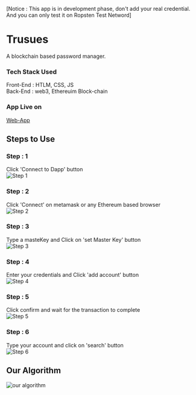 [Notice : This app is in development phase, don't add your real credential. And you can only test it on Ropsten Test Netword]

# Trusues
A blockchain based password manager.  

### Tech Stack Used  
Front-End : HTLM, CSS, JS  
Back-End : web3, Ethereuim Block-chain  

### App Live on  
[Web-App](trusues.web.app)

## Steps to Use  
### Step : 1  
Click 'Connect to Dapp' button  
![Step 1](https://github.com/BahauddinAziz/trusues/blob/master/Assets/1.png)  
### Step : 2  
Click 'Connect' on metamask or any Ethereum based browser    
![Step 2](https://github.com/BahauddinAziz/trusues/blob/master/Assets/2.png)  
### Step : 3  
Type a masteKey and Click on 'set Master Key' button    
![Step 3](https://github.com/BahauddinAziz/trusues/blob/master/Assets/3.png)  
### Step : 4  
Enter your credentials and Click 'add account' button    
![Step 4](https://github.com/BahauddinAziz/trusues/blob/master/Assets/4.png)  
### Step : 5  
Click confirm and wait for the transaction to complete  
![Step 5](https://github.com/BahauddinAziz/trusues/blob/master/Assets/5.png)  
### Step : 6  
Type your account and click on 'search' button  
![Step 6](https://github.com/BahauddinAziz/trusues/blob/master/Assets/6.png)

## Our Algorithm
![our algorithm](https://github.com/BahauddinAziz/trusues/blob/master/Assets/Trusues%20Algorithm.png)

